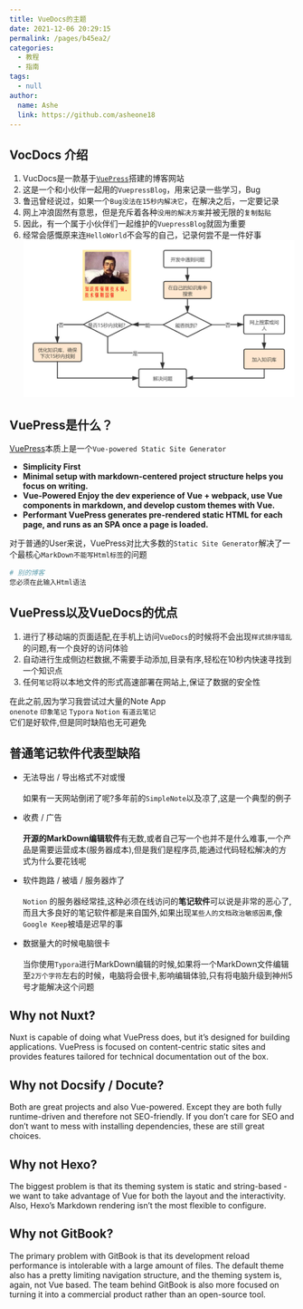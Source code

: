 ```yaml
---
title: VueDocs的主题
date: 2021-12-06 20:29:15
permalink: /pages/b45ea2/
categories:
  - 教程
  - 指南
tags:
  - null
author:
  name: Ashe
  link: https://github.com/asheone18
---
```

## VocDocs 介绍
1. VucDocs是一款基于[`VuePress`](https://vuepress.vuejs.org/)搭建的博客网站
2. 这是一个和小伙伴一起用的`VuepressBlog`，用来记录一些学习，Bug
3. 鲁迅曾经说过，如果一个`Bug没法在15秒内解决它`，在解决之后，一定要记录
4. 网上冲浪固然有意思，但是充斥着各种`没用的解决方案`并被无限的`复制黏贴`
5. 因此，有一个属于小伙伴们一起维护的`VuepressBlog`就固为重要
6. 经常会感慨原来连`HelloWorld`不会写的自己，记录何尝不是一件好事
![](https://raw.githubusercontent.com/AsheOne18/Image-Repository/main/Image/bug.jpg)
## VuePress是什么？
[VuePress](https://vuepress.vuejs.org/)本质上是一个`Vue-powered Static Site Generator`

- **Simplicity First**
- **Minimal setup with markdown-centered project structure helps you focus on writing.**
- **Vue-Powered
Enjoy the dev experience of Vue + webpack, use Vue components in markdown, and develop custom themes with Vue.**
- **Performant
VuePress generates pre-rendered static HTML for each page, and runs as an SPA once a page is loaded.**

对于普通的User来说，VuePress对比大多数的`Static Site Generator`解决了一个最核心`MarkDown不能写Html标签`的问题
```Bash
# 别的博客
您必须在此输入Html语法
```
## VuePress以及VueDocs的优点
1. 进行了移动端的页面适配,在手机上访问`VueDocs`的时候将不会出现`样式排序错乱`的问题,有一个良好的访问体验
2. 自动进行生成侧边栏数据,不需要手动添加,目录有序,轻松在10秒内快速寻找到一个知识点
3. 任何`笔记`将以本地文件的形式高速部署在网站上,保证了数据的安全性
  
在此之前,因为学习我尝试过大量的Note App<br>
`onenote` `印象笔记` `Typora` `Notion` `有道云笔记`<br>
它们是好软件,但是同时缺陷也无可避免
## 普通笔记软件代表型缺陷
- 无法导出 / 导出格式不对或慢<br><br>如果有一天网站倒闭了呢?多年前的`SimpleNote`以及凉了,这是一个典型的例子

- 收费 / 广告<br><br>**开源的MarkDown编辑软件**有无数,或者自己写一个也并不是什么难事,一个产品是需要运营成本(服务器成本),但是我们是程序员,能通过代码轻松解决的方式为什么要花钱呢

- 软件跑路 / 被墙 / 服务器炸了<br><br>`Notion` 的服务器经常挂,这种必须在线访问的**笔记软件**可以说是非常的恶心了,而且大多良好的笔记软件都是来自国外,如果出现`某些人的文档政治敏感因素`,像`Google Keep`被墙是迟早的事
  
- 数据量大的时候电脑很卡<br><br>当你使用`Typora`进行MarkDown编辑的时候,如果将一个MarkDown文件编辑至`2万个字符`左右的时候，电脑将会很卡,影响编辑体验,只有将电脑升级到神州5号才能解决这个问题

## Why not Nuxt?
Nuxt is capable of doing what VuePress does, but it’s designed for building applications. VuePress is focused on content-centric static sites and provides features tailored for technical documentation out of the box.

## Why not Docsify / Docute?
Both are great projects and also Vue-powered. Except they are both fully runtime-driven and therefore not SEO-friendly. If you don’t care for SEO and don’t want to mess with installing dependencies, these are still great choices.

## Why not Hexo?
The biggest problem is that its theming system is static and string-based - we want to take advantage of Vue for both the layout and the interactivity. Also, Hexo’s Markdown rendering isn’t the most flexible to configure.

## Why not GitBook?
The primary problem with GitBook is that its development reload performance is intolerable with a large amount of files. The default theme also has a pretty limiting navigation structure, and the theming system is, again, not Vue based. The team behind GitBook is also more focused on turning it into a commercial product rather than an open-source tool.